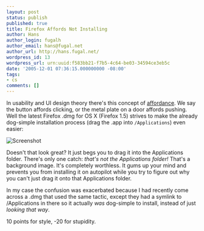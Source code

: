 ```yaml
---
layout: post
status: publish
published: true
title: Firefox Affords Not Installing
author: Hans
author_login: fugalh
author_email: hans@fugal.net
author_url: http://hans.fugal.net/
wordpress_id: 13
wordpress_url: urn:uuid:f583bb21-f7b5-4c64-be03-34594ce3eb5c
date: '2005-12-01 07:36:15.000000000 -08:00'
tags:
- cs
comments: []
---
```

<p>In usability and UI design theory there's this concept of <a href="http://www.joelonsoftware.com/uibook/chapters/fog0000000060.html">affordance</a>. We say the button affords clicking, or the metal plate on a door affords pushing. Well the latest Firefox .dmg for OS X (Firefox 1.5) strives to make the already dog-simple installation process (drag the .app into <code>/Applications</code>) even easier:</p>

<p><img src="/images/firefox_affords.png" alt="Screenshot"/></p>

<p>Doesn't that look great? It just begs you to drag it into the Applications folder. There's only one catch: <em>that's not the Applications folder!</em> That's a background image. It's completely worthless. It gums up your mind and prevents you from installing it on autopilot while you try to figure out why you can't just drag it onto that Applications folder.</p>

<p>In my case the confusion was exacerbated because I had recently come across a .dmg that used the same tactic, except they had a symlink to /Applications in there so it actually <em>was</em> dog-simple to install, instead of just <em>looking that way</em>.</p>

<p>10 points for style, -20 for stupidity.</p>
